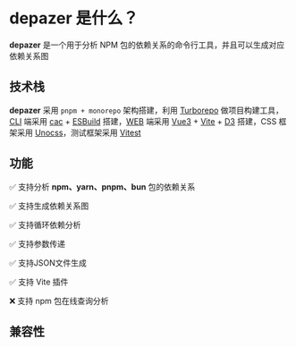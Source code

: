 # depazer 是什么？

**depazer** 是一个用于分析 NPM 包的依赖关系的命令行工具，并且可以生成对应依赖关系图

## 技术栈

**depazer** 采用 `pnpm + monorepo` 架构搭建，利用 [Turborepo](https://turbo.build/repo) 做项目构建工具，[CLI](https://github.com/depazer/depazer/tree/main/packages/cli) 端采用 [cac](https://github.com/cacjs/cac) + [ESBuild](https://esbuild.github.io/) 搭建，[WEB](https://github.com/depazer/depazer/tree/main/packages/web) 端采用 [Vue3](https://vuejs.org/) + [Vite](https://vitejs.dev/) + [D3](https://d3js.org/) 搭建，CSS 框架采用 [Unocss](https://unocss.dev/)，测试框架采用 [Vitest](https://vitest.dev/)

## 功能

<p>✅ 支持分析 <strong>npm、yarn、pnpm、bun</strong> 包的依赖关系</p>
<p>✅ 支持生成依赖关系图</p>
<p>✅ 支持循环依赖分析</p>
<p>✅ 支持参数传递</p>
<p>✅ 支持JSON文件生成</p>
<p>✅ 支持 Vite 插件</p>
<p>❌ 支持 npm 包在线查询分析</p>

## 兼容性
